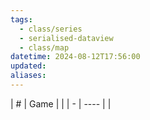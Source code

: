```yaml
---
tags:
  - class/series
  - serialised-dataview
  - class/map
datetime: 2024-08-12T17:56:00
updated: 
aliases:
---
```

<!-- QueryToSerialize: table without id sequence as "#", embed(link(thumbnail)) as Game, file.link as ""  from #class/video-game where series = [[]] sort sequence -->
<!-- SerializedQuery: table without id sequence as "#", embed(link(thumbnail)) as Game, file.link as ""  from #class/video-game where series = [[]] sort sequence -->

| # | Game |  |
| - | ---- |  |
<!-- SerializedQuery END -->
